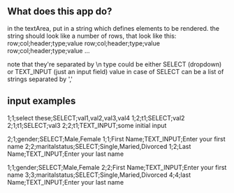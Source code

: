 ## What does this app do?
in the textArea, put in a string which defines elements to be rendered. 
the string should look like a number of rows, that look like this:
row;col;header;type;value 
row;col;header;type;value
row;col;header;type;value
...

note that they're separated by \n
type could be either SELECT (dropdown) or TEXT_INPUT (just an input field)
value in case of SELECT can be a list of strings separated by ','
## input examples
1;1;select these;SELECT;val1,val2,val3,val4
1;2;t1;SELECT;val2
2;1;t1;SELECT;val3
2;2;t1;TEXT_INPUT;some initial input

2;1;gender;SELECT;Male,Female
1;1;First Name;TEXT_INPUT;Enter your first name
2;2;maritalstatus;SELECT;Single,Maried,Divorced
1;2;Last Name;TEXT_INPUT;Enter your last name

1;1;gender;SELECT;Male,Female
2;2;First Name;TEXT_INPUT;Enter your first name
3;3;maritalstatus;SELECT;Single,Maried,Divorced
4;4;last Name;TEXT_INPUT;Enter your last name


